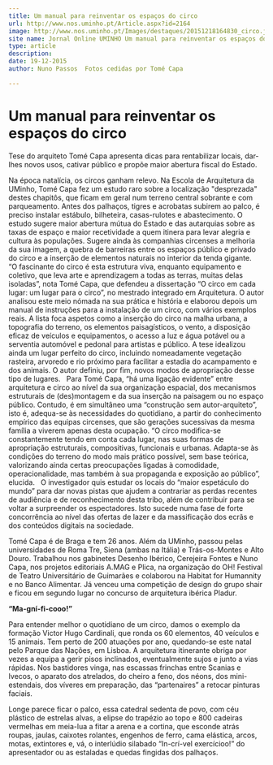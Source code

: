 ```yaml
---
title: Um manual para reinventar os espaços do circo
url: http://www.nos.uminho.pt/Article.aspx?id=2164
image: http://www.nos.uminho.pt/Images/destaques/20151218164830_circo.jpg
site name: Jornal Online UMINHO Um manual para reinventar os espaços do circo
type: article
description: 
date: 19-12-2015
author: Nuno Passos  Fotos cedidas por Tomé Capa

---
```

# Um manual para reinventar os espaços do circo


  

Tese do arquiteto Tomé Capa apresenta dicas para rentabilizar locais, dar-lhes novos usos, cativar público e propõe maior abertura fiscal do Estado.

Na época natalícia, os circos ganham relevo. Na Escola de Arquitetura da UMinho, Tomé Capa fez um estudo raro sobre a localização "desprezada" destes chapitôs, que ficam em geral num terreno central sobrante e com parqueamento. Antes dos palhaços, tigres e acrobatas subirem ao palco, é preciso instalar estábulo, bilheteira, casas-rulotes e abastecimento. O estudo sugere maior abertura mútua do Estado e das autarquias sobre as taxas de espaço e maior recetividade a quem itinera para levar alegria e cultura às populações. Sugere ainda às companhias circenses a melhoria da sua imagem, a quebra de barreiras entre os espaços público e privado do circo e a inserção de elementos naturais no interior da tenda gigante.
 
“O fascinante do circo é esta estrutura viva, enquanto equipamento e coletivo, que leva arte e aprendizagem a todas as terras, muitas delas isoladas”, nota Tomé Capa, que defendeu a dissertação “O circo em cada lugar: um lugar para o circo”, no mestrado integrado em Arquitetura. O autor analisou este meio nómada na sua prática e história e elaborou depois um manual de instruções para a instalação de um circo, com vários exemplos reais. A lista foca aspetos como a inserção do circo na malha urbana, a topografia do terreno, os elementos paisagísticos, o vento, a disposição eficaz de veículos e equipamentos, o acesso a luz e água potável ou a serventia automóvel e pedonal para artistas e público. A tese idealizou ainda um lugar perfeito do circo, incluindo nomeadamente vegetação rasteira, arvoredo e rio próximo para facilitar a estadia do acampamento e dos animais. O autor definiu, por fim, novos modos de apropriação desse tipo de lugares.
 
Para Tomé Capa, “há uma ligação evidente” entre arquitetura e circo ao nível da sua organização espacial, dos mecanismos estruturais de (des)montagem e da sua inserção na paisagem ou no espaço público. Contudo, é em simultâneo uma “construção sem autor-arquiteto”, isto é, adequa-se às necessidades do quotidiano, a partir do conhecimento empírico das equipas circenses, que são gerações sucessivas da mesma família a viverem apenas desta ocupação. “O circo modifica-se constantemente tendo em conta cada lugar, nas suas formas de apropriação estruturais, compositivas, funcionais e urbanas. Adapta-se às condições do terreno do modo mais prático possível, sem base teórica, valorizando ainda certas preocupações ligadas à comodidade, operacionalidade, mas também à sua propaganda e exposição ao público”, elucida.
 
O investigador quis estudar os locais do “maior espetáculo do mundo” para dar novas pistas que ajudem a contrariar as perdas recentes de audiência e de reconhecimento desta tribo, além de contribuir para se voltar a surpreender os espectadores. Isto sucede numa fase de forte concorrência ao nível das ofertas de lazer e da massificação dos ecrãs e dos conteúdos digitais na sociedade.

Tomé Capa é de Braga e tem 26 anos. Além da UMinho, passou pelas universidades de Roma Tre, Siena (ambas na Itália) e Trás-os-Montes e Alto Douro. Trabalhou nos gabinetes Desenho Ibérico, Cerejeira Fontes e Nuno Capa, nos projetos editoriais A.MAG e Plica, na organização do OH! Festival de Teatro Universitário de Guimarães e colaborou na Habitat for Humannity e no Banco Alimentar. Já venceu uma competição de design do grupo shair e ficou em segundo lugar no concurso de arquitetura ibérica Pladur.

**“Ma-gní-fi-cooo!”** 

Para entender melhor o quotidiano de um circo, damos o exemplo da formação Victor Hugo Cardinali, que ronda os 60 elementos, 40 veículos e 15 animais. Tem perto de 200 atuações por ano, quedando-se este natal pelo Parque das Nações, em Lisboa. A arquitetura itinerante obriga por vezes a equipa a gerir pisos inclinados, eventualmente sujos e junto a vias rápidas. Nos bastidores vinga, nas escassas frinchas entre Scanias e Ivecos, o aparato dos atrelados, do cheiro a feno, dos néons, dos mini-estendais, dos víveres em preparação, das “partenaires” a retocar pinturas faciais.

Longe parece ficar o palco, essa catedral sedenta de povo, com céu plástico de estrelas alvas, a elipse do trapézio ao topo e 800 cadeiras vermelhas em meia-lua a fitar a arena e a cortina, que esconde atrás roupas, jaulas, caixotes rolantes, engenhos de ferro, cama elástica, arcos, motas, extintores e, vá, o interlúdio silabado “In-crí-vel exercícioo!” do apresentador ou as estaladas e quedas fingidas dos palhaços.
 

